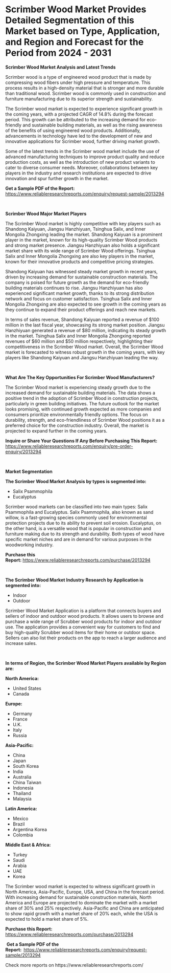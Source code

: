 <p><h1>Scrimber Wood Market Provides Detailed Segmentation of this Market based on Type, Application, and Region and Forecast for the Period from 2024 - 2031</h1></p><p><strong>Scrimber Wood Market Analysis and Latest Trends</strong></p>
<p><p>Scrimber wood is a type of engineered wood product that is made by compressing wood fibers under high pressure and temperature. This process results in a high-density material that is stronger and more durable than traditional wood. Scrimber wood is commonly used in construction and furniture manufacturing due to its superior strength and sustainability.</p><p>The Scrimber wood market is expected to experience significant growth in the coming years, with a projected CAGR of 14.8% during the forecast period. This growth can be attributed to the increasing demand for eco-friendly and sustainable building materials, as well as the rising awareness of the benefits of using engineered wood products. Additionally, advancements in technology have led to the development of new and innovative applications for Scrimber wood, further driving market growth.</p><p>Some of the latest trends in the Scrimber wood market include the use of advanced manufacturing techniques to improve product quality and reduce production costs, as well as the introduction of new product variants to cater to diverse consumer needs. Moreover, collaborations between key players in the industry and research institutions are expected to drive innovation and spur further growth in the market.</p></p>
<p><strong>Get a Sample PDF of the Report:&nbsp;</strong> <a href="https://www.reliableresearchreports.com/enquiry/request-sample/2013294">https://www.reliableresearchreports.com/enquiry/request-sample/2013294</a></p>
<p>&nbsp;</p>
<p><strong>Scrimber Wood Major Market Players</strong></p>
<p><p>The Scrimber Wood market is highly competitive with key players such as Shandong Kaiyuan, Jiangsu Hanzhiyuan, Tsinghua Salix, and Inner Mongolia Zhongxing leading the market. Shandong Kaiyuan is a prominent player in the market, known for its high-quality Scrimber Wood products and strong market presence. Jiangsu Hanzhiyuan also holds a significant market share with its wide range of Scrimber Wood offerings. Tsinghua Salix and Inner Mongolia Zhongxing are also key players in the market, known for their innovative products and competitive pricing strategies.</p><p>Shandong Kaiyuan has witnessed steady market growth in recent years, driven by increasing demand for sustainable construction materials. The company is poised for future growth as the demand for eco-friendly building materials continues to rise. Jiangsu Hanzhiyuan has also experienced significant market growth, thanks to its strong distribution network and focus on customer satisfaction. Tsinghua Salix and Inner Mongolia Zhongxing are also expected to see growth in the coming years as they continue to expand their product offerings and reach new markets.</p><p>In terms of sales revenue, Shandong Kaiyuan reported a revenue of $100 million in the last fiscal year, showcasing its strong market position. Jiangsu Hanzhiyuan generated a revenue of $80 million, indicating its steady growth in the market. Tsinghua Salix and Inner Mongolia Zhongxing reported revenues of $60 million and $50 million respectively, highlighting their competitiveness in the Scrimber Wood market. Overall, the Scrimber Wood market is forecasted to witness robust growth in the coming years, with key players like Shandong Kaiyuan and Jiangsu Hanzhiyuan leading the way.</p></p>
<p>&nbsp;</p>
<p><strong>What Are The Key Opportunities For Scrimber Wood Manufacturers?</strong></p>
<p><p>The Scrimber Wood market is experiencing steady growth due to the increased demand for sustainable building materials. The data shows a positive trend in the adoption of Scrimber Wood in construction projects, particularly in green building initiatives. The future outlook for the market looks promising, with continued growth expected as more companies and consumers prioritize environmentally friendly options. The focus on durability, strength, and eco-friendliness of Scrimber Wood positions it as a preferred choice for the construction industry. Overall, the market is projected to expand further in the coming years.</p></p>
<p><strong>Inquire or Share Your Questions If Any Before Purchasing This Report:</strong> <a href="https://www.reliableresearchreports.com/enquiry/pre-order-enquiry/2013294">https://www.reliableresearchreports.com/enquiry/pre-order-enquiry/2013294</a></p>
<p>&nbsp;</p>
<p><strong>Market Segmentation</strong></p>
<p><strong>The Scrimber Wood Market Analysis by types is segmented into:</strong></p>
<p><ul><li>Salix Psammophila</li><li>Eucalyptus</li></ul></p>
<p><p>Scrimber wood markets can be classified into two main types: Salix Psammophila and Eucalyptus. Salix Psammophila, also known as sand willow, is a fast-growing species commonly used for environmental protection projects due to its ability to prevent soil erosion. Eucalyptus, on the other hand, is a versatile wood that is popular in construction and furniture making due to its strength and durability. Both types of wood have specific market niches and are in demand for various purposes in the woodworking industry.</p></p>
<p><strong>Purchase this Report:&nbsp;</strong><a href="https://www.reliableresearchreports.com/purchase/2013294">https://www.reliableresearchreports.com/purchase/2013294</a></p>
<p>&nbsp;</p>
<p><strong>The Scrimber Wood Market Industry Research by Application is segmented into:</strong></p>
<p><ul><li>Indoor</li><li>Outdoor</li></ul></p>
<p><p>Scrimber Wood Market Application is a platform that connects buyers and sellers of indoor and outdoor wood products. It allows users to browse and purchase a wide range of Scrubber wood products for indoor and outdoor use. The application provides a convenient way for customers to find and buy high-quality Scrubber wood items for their home or outdoor space. Sellers can also list their products on the app to reach a larger audience and increase sales.</p></p>
<p>&nbsp;</p>
<p><strong>In terms of Region, the Scrimber Wood Market Players available by Region are:</strong></p>
<p>
    <p> <strong> North America: </strong>
        <ul>
            <li>United States</li>
            <li>Canada</li>
        </ul>
        </p> 
    <p> <strong> Europe: </strong>
        <ul>
            <li>Germany</li>
            <li>France</li>
            <li>U.K.</li>
            <li>Italy</li>
            <li>Russia</li>
        </ul>
        </p> 
    <p> <strong> Asia-Pacific: </strong>
        <ul>
            <li>China</li>
            <li>Japan</li>
            <li>South Korea</li>
            <li>India</li>
            <li>Australia</li>
            <li>China Taiwan</li>
            <li>Indonesia</li>
            <li>Thailand</li>
            <li>Malaysia</li>
        </ul>
        </p> 
    <p> <strong> Latin America: </strong>
        <ul>
            <li>Mexico</li>
            <li>Brazil</li>
            <li>Argentina Korea</li>
            <li>Colombia</li>
        </ul>
        </p> 
    <p> <strong> Middle East & Africa: </strong>
        <ul>
            <li>Turkey</li>
            <li>Saudi</li>
            <li>Arabia</li>
            <li>UAE</li>
            <li>Korea</li>
        </ul>
    </p>
    </p>
<p><p>The Scrimber wood market is expected to witness significant growth in North America, Asia-Pacific, Europe, USA, and China in the forecast period. With increasing demand for sustainable construction materials, North America and Europe are projected to dominate the market with a market share of 30% and 25% respectively. Asia-Pacific and China are anticipated to show rapid growth with a market share of 20% each, while the USA is expected to hold a market share of 5%.</p></p>
<p><strong>Purchase this Report: </strong><a href="https://www.reliableresearchreports.com/purchase/2013294">https://www.reliableresearchreports.com/purchase/2013294</a></p>
<p>&nbsp;<strong>Get a Sample PDF of the Report:&nbsp;&nbsp;</strong><a href="https://www.reliableresearchreports.com/enquiry/request-sample/2013294">https://www.reliableresearchreports.com/enquiry/request-sample/2013294</a></p>
<p><strong></strong></p>
<p>Check more reports on https://www.reliableresearchreports.com/</p>